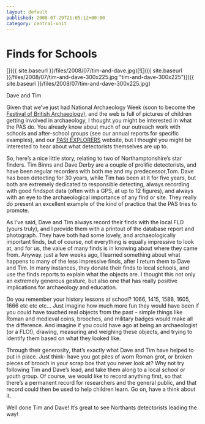 ```yaml
---
layout: default
published: 2008-07-29T21:05:12+00:00
category: central-unit
---
```


# Finds for Schools

[]({{ site.baseurl }}/files/2008/07/tim-and-dave.jpg)[![]({{ site.baseurl }}/files/2008/07/tim-and-dave-300x225.jpg "tim-and-dave-300x225")]({{ site.baseurl }}/files/2008/07/tim-and-dave-300x225.jpg)

Dave and Tim

Given that we’ve just had National Archaeology Week (soon to become the [Festival of British Archaeology](http://www.nationalarchaeologyweek.org.uk/index.php "Festival of British Archaeology 2009")), and the web is full of pictures of children getting involved in archaeology, I thought you might be interested in what the PAS do. You already know about much of our outreach work with schools and after-school groups (see our annual reports for specific examples), and our [PASt EXPLORERS](http://www.pastexplorers.org.uk/ "PASt EXPLORERS") website, but I thought you might be interested to hear about what detectorists themselves are up to.

So, here’s a nice little story, relating to two of Northamptonshire’s star finders. Tim Binns and Dave Derby are a couple of prolific detectorists, and have been regular recorders with both me and my predecessor,Tom. Dave has been detecting for 30 years, while Tim has been at it for five years, but both are extremely dedicated to responsible detecting, always recording with good findspot data (often with a GPS, at up to 12 figures), and always with an eye to the archaeological importance of any find or site. They really do present an excellent example of the kind of practice that the PAS tries to promote.

As I’ve said, Dave and Tim always record their finds with the local FLO (yours truly), and I provide them with a printout of the database report and photograph. They have both had some lovely, and archaeologically important finds, but of course, not everything is equally impressive to look at, and for us, the value of many finds is in knowing about where they came from. Anyway. just a few weeks ago, I learned something about what happens to many of the less impressive finds, after I return them to Dave and Tim. In many instances, they donate their finds to local schools, and use the finds reports to explain what the objects are. I thought this not only an extremely generous gesture, but also one that has really positive implications for archaeology and education.

Do you remember your history lessons at school? 1066, 1415, 1588, 1605, 1666 etc etc etc… Just imagine how much more fun they would have been if you could have touched real objects from the past – simple things like Roman and medieval coins, brooches, and military badges would make all the difference. And imagine if you could have ago at being an archaeologist (or a FLO!), drawing, measuring and weighing these objects, and trying to identify them based on what they looked like.

Through their generosity, that’s exactly what Dave and Tim have helped to put in place. Just think- have you got piles of worn Roman grot, or broken pieces of brooch in your scrap box that you never look at? Why not try following Tim and Dave’s lead, and take them along to a local school or youth group. Of course, we would like to record anything first, so that there’s a permanent record for researchers and the general public, and that record could then be used to help children learn. Go on, have a think about it.

Well done Tim and Dave! It’s great to see Northants detectorists leading the way!